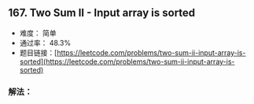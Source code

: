 ## 167. Two Sum II - Input array is sorted


- 难度： 简单
- 通过率： 48.3%
- 题目链接：[https://leetcode.com/problems/two-sum-ii-input-array-is-sorted](https://leetcode.com/problems/two-sum-ii-input-array-is-sorted)



### 解法：